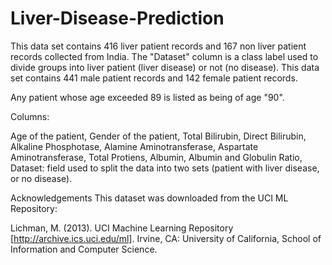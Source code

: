 # Liver-Disease-Prediction

This data set contains 416 liver patient records and 167 non liver patient records collected from India. The "Dataset" column is a class label used to divide groups into liver patient (liver disease) or not (no disease). This data set contains 441 male patient records and 142 female patient records.

Any patient whose age exceeded 89 is listed as being of age "90".

Columns:

Age of the patient, 
Gender of the patient, 
Total Bilirubin, 
Direct Bilirubin, 
Alkaline Phosphotase, 
Alamine Aminotransferase, 
Aspartate Aminotransferase, 
Total Protiens, 
Albumin, 
Albumin and Globulin Ratio, 
Dataset: field used to split the data into two sets (patient with liver disease, or no disease). 



Acknowledgements
This dataset was downloaded from the UCI ML Repository:

Lichman, M. (2013). UCI Machine Learning Repository [http://archive.ics.uci.edu/ml]. Irvine, CA: University of California, School of Information and Computer Science.
